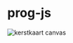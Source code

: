 # prog-js

![kerstkaart canvas](https://cdn.discordapp.com/attachments/1022855362061291610/1067951478762909797/eindopdracht_foto.png)